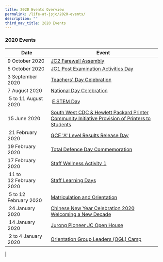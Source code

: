 ```yaml
---
title: 2020 Events Overview
permalink: /life-at-jpjc/2020-events/
description: ""
third_nav_title: 2020 Events
---
```

### **2020 Events**

| Date | Event |
| --- | --- |
| 9 October 2020 | [JC2 Farewell Assembly](https://www.jpjc.moe.edu.sg/life-at-jpjc/2020-events/jc2-farewell-assembly/) |
| 5 October 2020 |[JC1 Post Examination Activities Day](https://www.jpjc.moe.edu.sg/life-at-jpjc/2020-events/jc1-post-examination-activities-day/) |
| 3 September 2020  | [Teachers' Day Celebration](https://www.jpjc.moe.edu.sg/life-at-jpjc/2020-events/teachers-day/celebration/) |
| 7 August 2020  | [National Day Celebration](https://www.jpjc.moe.edu.sg/life-at-jpjc/2020-events/ndp-celebration/) |
|  5 to 11 August 2020 |  [E STEM Day](https://www.jpjc.moe.edu.sg/life-at-jpjc/2020-events/e-stem-day/)|
| 15 June 2020  |[South West CDC & Hewlett Packard Printer Community Initiative Provision of Printers to Students](https://www.jpjc.moe.edu.sg/life-at-jpjc/2020-events/southwest-cdc/)  |
|  21 February 2020 | [GCE 'A' Level Results Release Day](https://www.jpjc.moe.edu.sg/life-at-jpjc/2020-events/a-level-results-release-day/) |
| 19 February 2020  |[Total Defence Day Commemoration](https://www.jpjc.moe.edu.sg/life-at-jpjc/2020-events/total-defence-day-commemoration/) |
| 17 February 2020  | [Staff Wellness Activity 1](https://www.jpjc.moe.edu.sg/life-at-jpjc/2020-events/staff-wellness-activity-1/) |
|  11 to 12 February 2020 | [Staff Learning Days](https://www.jpjc.moe.edu.sg/life-at-jpjc/2020-events/staff-learning-days/) |
|  5 to 12 February 2020 |[Matriculation and Orientation](https://www.jpjc.moe.edu.sg/life-at-jpjc/2020-events/matriculation-and-orientation/) |
|  24 January 2020 | [Chinese New Year Celebration 2020 Welcoming a New Decade](https://www.jpjc.moe.edu.sg/life-at-jpjc/2020-events/cny-celeb-2020-welcoming-a-new-decade/) |
|  14 January 2020 | [Jurong Pioneer JC Open House](https://www.jpjc.moe.edu.sg/life-at-jpjc/2020-events/jpjc-openhouse/) |
|  2 to 4 January 2020 |[Orientation Group Leaders (OGL) Camp](https://www.jpjc.moe.edu.sg/life-at-jpjc/2020-events/ogl/) |
|